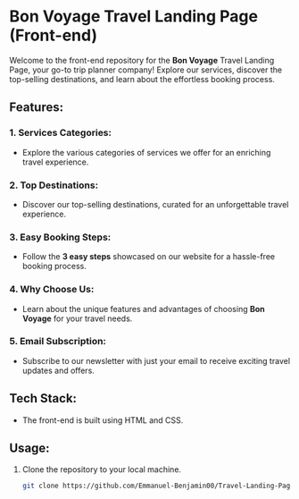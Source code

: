 # Bon Voyage Travel Landing Page (Front-end)

Welcome to the front-end repository for the <strong>Bon Voyage</strong> Travel Landing Page, your go-to trip planner company! Explore our services, discover the top-selling destinations, and learn about the effortless booking process.

## Features:

### 1. Services Categories:

   - Explore the various categories of services we offer for an enriching travel experience.

### 2. Top Destinations:

   - Discover our top-selling destinations, curated for an unforgettable travel experience.

### 3. Easy Booking Steps:

   - Follow the <strong>3 easy steps</strong> showcased on our website for a hassle-free booking process.

### 4. Why Choose Us:

   - Learn about the unique features and advantages of choosing <strong>Bon Voyage</strong> for your travel needs.

### 5. Email Subscription:

   - Subscribe to our newsletter with just your email to receive exciting travel updates and offers.

## Tech Stack:

   - The front-end is built using HTML and CSS.

## Usage:

1. Clone the repository to your local machine.
   ```bash
   git clone https://github.com/Emmanuel-Benjamin00/Travel-Landing-Page
